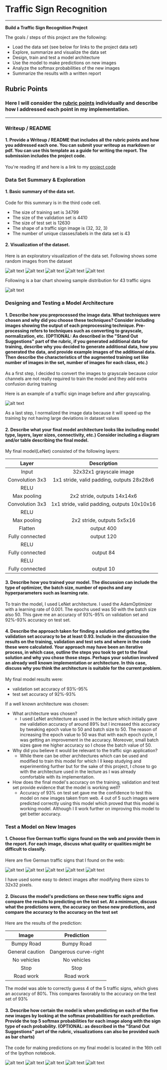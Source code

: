 # **Traffic Sign Recognition** 
---

**Build a Traffic Sign Recognition Project**

The goals / steps of this project are the following:
* Load the data set (see below for links to the project data set)
* Explore, summarize and visualize the data set
* Design, train and test a model architecture
* Use the model to make predictions on new images
* Analyze the softmax probabilities of the new images
* Summarize the results with a written report


[//]: # (Image References)

[image1]: ./writeup/1.png "Visualization"
[image2]: ./writeup/2.png 
[image3]: ./writeup/3.png 
[image4]: ./writeup/4.png 
[image5]: ./writeup/5.png 
[image6]: ./writeup/6.png "Bar Chart"
[image7]: ./writeup/7.png "Visualization & Grayscaling"
[image8]: ./my_images/bumpy.jpg "Bumpy Road"
[image9]: ./my_images/caution.jpg "General Caution"
[image10]: ./my_images/no-vehicles.jpg "No Vehicles"
[image11]: ./my_images/stop.jpg "Stop"
[image12]: ./my_images/work.jpg "Road work"
[image13]: ./writeup/8.png 
[image14]: ./writeup/9.png 
[image15]: ./writeup/10.png 
[image16]: ./writeup/11.png 
[image17]: ./writeup/12.png 

## Rubric Points
### Here I will consider the [rubric points](https://review.udacity.com/#!/rubrics/481/view) individually and describe how I addressed each point in my implementation.  

---
### Writeup / README

#### 1. Provide a Writeup / README that includes all the rubric points and how you addressed each one. You can submit your writeup as markdown or pdf. You can use this template as a guide for writing the report. The submission includes the project code.

You're reading it! and here is a link to my [project code](https://github.com/archit69/Traffic_Sign_Classifier/blob/master/Submission-Traffic_Sign_Classifier.ipynb)

### Data Set Summary & Exploration

#### 1. Basic summary of the data set.
Code for this summary is in the third code cell.

* The size of training set is 34799
* The size of the validation set is 4410
* The size of test set is 12630
* The shape of a traffic sign image is (32, 32, 3)
* The number of unique classes/labels in the data set is 43

#### 2. Visualization of the dataset.

Here is an exploratory visualization of the data set. Following shows some random images from the dataset

![alt text][image1]
![alt text][image2]
![alt text][image3]
![alt text][image4]
![alt text][image5]

Following is a bar chart showing sample distribution for 43 traffic signs

![alt text][image6]

### Designing and Testing a Model Architecture

#### 1. Describe how you preprocessed the image data. What techniques were chosen and why did you choose these techniques? Consider including images showing the output of each preprocessing technique. Pre-processing refers to techniques such as converting to grayscale, normalization, etc. (OPTIONAL: As described in the "Stand Out Suggestions" part of the rubric, if you generated additional data for training, describe why you decided to generate additional data, how you generated the data, and provide example images of the additional data. Then describe the characteristics of the augmented training set like number of images in the set, number of images for each class, etc.)

As a first step, I decided to convert the images to grayscale because color channels are not really required to train the model and they add extra confusion during training

Here is an example of a traffic sign image before and after grayscaling.

![alt text][image7]

As a last step, I normalized the image data because it will speed up the training by not having large deviations in dataset values


#### 2. Describe what your final model architecture looks like including model type, layers, layer sizes, connectivity, etc.) Consider including a diagram and/or table describing the final model.

My final model(LeNet) consisted of the following layers:

| Layer         		|     Description	        					| 
|:---------------------:|:---------------------------------------------:| 
| Input         		| 32x32x1 grayscale image   					| 
| Convolution 3x3     	| 1x1 stride, valid padding, outputs 28x28x6 	|
| RELU					|												|
| Max pooling	      	| 2x2 stride,  outputs 14x14x6 					|
| Convolution 3x3	    | 1x1 stride, valid padding, outputs 10x10x16	|
| RELU					|												|
| Max pooling	      	| 2x2 stride,  outputs 5x5x16 					|
| Flatten		      	| output 400									|
| Fully connected		| output 120   									|
| RELU					|												|
| Fully connected		| output 84   									|
| RELU					|												|
| Fully connected		| output 10   									|

 
#### 3. Describe how you trained your model. The discussion can include the type of optimizer, the batch size, number of epochs and any hyperparameters such as learning rate.

To train the model, I used LeNet architecture. I used the AdamOptimizer with a learning rate of 0.001. The epochs used was 50 with the batch size also 50. This gave me an accuracy of 93%-95% on validation set and 92%-93% accuracy on test set.
 

#### 4. Describe the approach taken for finding a solution and getting the validation set accuracy to be at least 0.93. Include in the discussion the results on the training, validation and test sets and where in the code these were calculated. Your approach may have been an iterative process, in which case, outline the steps you took to get to the final solution and why you chose those steps. Perhaps your solution involved an already well known implementation or architecture. In this case, discuss why you think the architecture is suitable for the current problem.

My final model results were:
* validation set accuracy of 93%-95% 
* test set accuracy of 92%-93%

If a well known architecture was chosen:
* What architecture was chosen?
  * I used LeNet architecture as used in the lecture which initially gave me validation accuracy of around 89% but I increased this accuracy by tweaking epoch value to 50 and batch size to 50. The reason of increasing the epoch value to 50 was that with each epoch cycle, I was getting an improvement in the accuracy. Moreover, small batch sizes gave me higher accuracy so I chose the batch value of 50.
* Why did you believe it would be relevant to the traffic sign application?
  * While there can be other architectures which can be used and modified to train this model for which I ll keep studying and experimenting further but for the sake of this project, I chose to go with the architecture used in the lecture as I was already comfortable with its implementation.
* How does the final model's accuracy on the training, validation and test set provide evidence that the model is working well?
  * Accuracy of 93% on test set gave me the confidence to test this model on new images taken from web. 4 out of 5 such images were predicted correctly using this model which proved that this model is working model. Although I ll work further on improving this model to get better accuracy.
 

### Test a Model on New Images

#### 1. Choose five German traffic signs found on the web and provide them in the report. For each image, discuss what quality or qualities might be difficult to classify.

Here are five German traffic signs that I found on the web:

![alt text][image8] ![alt text][image9] ![alt text][image10] 
![alt text][image11] ![alt text][image12]

I have used some easy to detect images after modifying there sizes to 32x32 pixels.

#### 2. Discuss the model's predictions on these new traffic signs and compare the results to predicting on the test set. At a minimum, discuss what the predictions were, the accuracy on these new predictions, and compare the accuracy to the accuracy on the test set 
Here are the results of the prediction:

| Image			        |     Prediction	        					| 
|:---------------------:|:---------------------------------------------:| 
| Bumpy Road      		| Bumpy Road   									| 
| General caution       | Dangerous curve-right 						|
| No vehicles			| No vehicles									|
| Stop   	      		| Stop      					 				|
| Road work 			| Road work     				     			|


The model was able to correctly guess 4 of the 5 traffic signs, which gives an accuracy of 80%. This compares favorably to the accuracy on the test set of 93%

#### 3. Describe how certain the model is when predicting on each of the five new images by looking at the softmax probabilities for each prediction. Provide the top 5 softmax probabilities for each image along with the sign type of each probability. (OPTIONAL: as described in the "Stand Out Suggestions" part of the rubric, visualizations can also be provided such as bar charts)

The code for making predictions on my final model is located in the 16th cell of the Ipython notebook.

![alt text][image13] ![alt text][image14] ![alt text][image15] 
![alt text][image16] ![alt text][image17]

